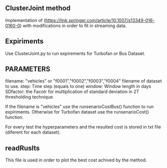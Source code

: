 ## ClusterJoint method

Implementation of (https://link.springer.com/article/10.1007/s13349-016-0160-0) with modifications in order to fit in streaming data.

## Expiriments

Use ClusterJoint.py to run expirements for Turbofan or Bus Dataset.

## PARAMETERS 



filename: "vehicles" or "f0001","f0002","f0003","f0004"  filename of dataset to use.
step: Time step (equals to one)
window: Window length in days
SDfactor: the Facotr for multiplication of standard deviation in 2T thresholding technique.

If the filename is "vehicles" use the runsenarioCostBus() function to run expiriments.
Otherwise for Turbofan dataset use the runsenarioCost() function.

For every test the hyperparameters and the resulted cost is stored in txt file (diferent for each dataset). 


## readRuslts

This file is used in order to plot the best cost achived by the method.
